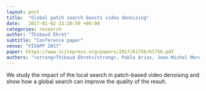 ```yaml
---
layout: post
title:  "Global patch search boosts video denoising"
date:   2017-01-02 22:20:59 +00:00
categories: research
author: "Thibaud Ehret"
subtitle: "Conference paper"
venue: "VISAPP 2017"
paper: https://www.scitepress.org/papers/2017/61756/61756.pdf
authors: "<strong>Thibaud Ehret</strong>, Pablo Arias, Jean-Michel Morel"
---
```

We study the impact of the local search in patch-based video denoising and show how a global search can improve the quality of the result.
